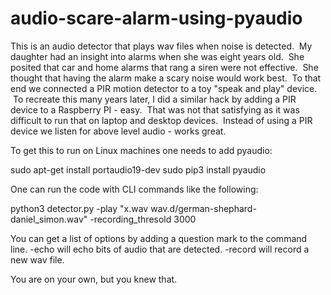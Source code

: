 # audio-scare-alarm-using-pyaudio
This is an audio detector that plays wav files when noise is detected.  My daughter had an insight into alarms when she was eight years old.  She posited that car and home alarms that rang a siren were not effective.  She thought that having the alarm make a scary noise would work best.  To that end we connected a PIR motion detector to a toy "speak and play" device.  To recreate this many years later, I did a similar hack by adding a PIR device to a Raspberry PI - easy.  That was not that satisfying as it was difficult to run that on laptop and desktop devices.  Instead of using a PIR device we listen for above level audio - works great.

To get this to run on Linux machines one needs to add pyaudio:

sudo apt-get install portaudio19-dev
sudo pip3 install pyaudio

One can run the code with CLI commands like the following:

python3 detector.py -play "x.wav wav.d/german-shephard-daniel_simon.wav" -recording_thresold 3000 

You can get a list of options by adding a question mark to the command line.  -echo will echo bits of audio that are detected.  -record will record a new wav file.

You are on your own, but you knew that.

